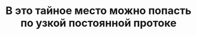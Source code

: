 ---
title: 'В это тайное место можно попасть по узкой постоянной протоке'
location: 'Река Волга, Куйбышевское водохранилище. Республика Марий Эл, Россия'

tags: [fav, all, 2014]
category: as-the-first-settlers
---